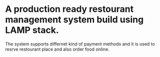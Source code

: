 # A production ready restourant management system build using LAMP stack.

The system supports differnet kind of payment methods and it is used to resrve restourant place and also order food online.
